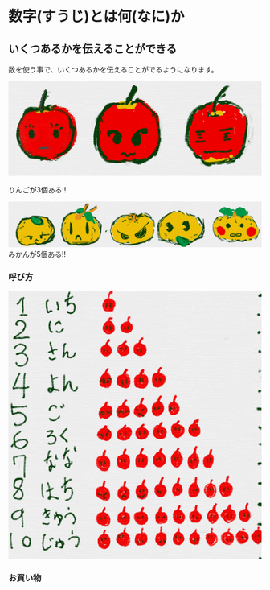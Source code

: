 # 数字(すうじ)とは何(なに)か

## いくつあるかを伝えることができる 

数を使う事で、いくつあるかを伝えることがでるようになります。



![](b001_ringo_3.png)

りんごが3個ある!!


![](b001_mikan_5.png)
みかんが5個ある!!

### 呼び方

![](b001_ringo_1_10.png)




### お買い物



### 




